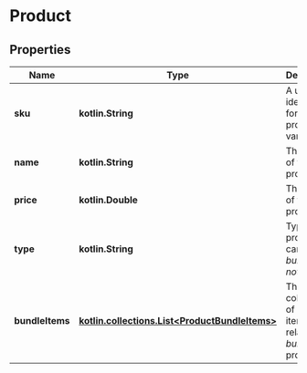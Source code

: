
# Product

## Properties
Name | Type | Description | Notes
------------ | ------------- | ------------- | -------------
**sku** | **kotlin.String** | A unique identifier for the product variant |  [optional]
**name** | **kotlin.String** | The name of the product |  [optional]
**price** | **kotlin.Double** | The price of the product |  [optional]
**type** | **kotlin.String** | Type of the product, it can be *bundle* or *not_bundle* |  [optional]
**bundleItems** | [**kotlin.collections.List&lt;ProductBundleItems&gt;**](ProductBundleItems.md) | The collection of bundle items related to *bundle* products |  [optional]



